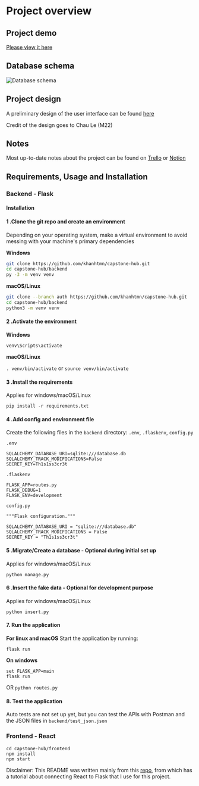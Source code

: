 # Project overview

## Project demo

[Please view it here](https://www.loom.com/share/11b70a15b67a4d5a9e2184f9f84a9aa8)

## Database schema

![Database schema](https://i.ibb.co/gtqY4Wz/Capstone-Hub-Database-Schema.png)

## Project design

A preliminary design of the user interface can be found [here](https://figma.com/file/i8Vd8CZGjY9Iv3fJXmIvrK/Capstone-Hub-Project)

Credit of the design goes to Chau Le (M22)

## Notes

Most up-to-date notes about the project can be found on [Trello](https://trello.com/b/s9hSzbxj/capstone-hub) or [Notion](https://www.notion.so/khanhtmn/Capstone-Hub-notes-72410d9f142c4aaab240a3f33393e869)

## Requirements, Usage and Installation

### Backend - Flask
#### Installation
                    
#### 1 .Clone the git repo and create an environment 
          
Depending on your operating system, make a virtual environment to avoid messing with your machine's primary dependencies
          
**Windows**
          
```bash
git clone https://github.com/khanhtmn/capstone-hub.git
cd capstone-hub/backend
py -3 -m venv venv
```
          
**macOS/Linux**
          
```bash
git clone --branch auth https://github.com/khanhtmn/capstone-hub.git
cd capstone-hub/backend
python3 -m venv venv
```

#### 2 .Activate the environment
          
**Windows** 

```venv\Scripts\activate```
          
**macOS/Linux**

```. venv/bin/activate```
or
```source venv/bin/activate```

#### 3 .Install the requirements

Applies for windows/macOS/Linux

```pip install -r requirements.txt```

#### 4 .Add config and environment file

Create the following files in the `backend` directory: `.env`, `.flaskenv`, `config.py`

`.env`
```
SQLALCHEMY_DATABASE_URI=sqlite:///database.db
SQLALCHEMY_TRACK_MODIFICATIONS=False
SECRET_KEY=Th1s1ss3cr3t
```

`.flaskenv`
```
FLASK_APP=routes.py
FLASK_DEBUG=1
FLASK_ENV=development
```

`config.py`
```
"""Flask configuration."""

SQLALCHEMY_DATABASE_URI = "sqlite:///database.db"
SQLALCHEMY_TRACK_MODIFICATIONS = False
SECRET_KEY = "Th1s1ss3cr3t"
```

#### 5 .Migrate/Create a database - Optional during initial set up

Applies for windows/macOS/Linux

```python manage.py```

#### 6 .Insert the fake data - Optional for development purpose

Applies for windows/macOS/Linux

```python insert.py```

#### 7. Run the application 

**For linux and macOS**
Start the application by running:

```flask run```

**On windows**
```
set FLASK_APP=main
flask run
```
OR 
`python routes.py`

#### 8. Test the application

Auto tests are not set up yet, but you can test the APIs with Postman and the JSON files in `backend/test_json.json`

### Frontend - React

```
cd capstone-hub/frontend
npm install
npm start
```

Disclaimer: This README was written mainly from this [repo](https://github.com/Dev-Elie/Connecting-React-Frontend-to-a-Flask-Backend), from which has a tutorial about connecting React to Flask that I use for this project.
